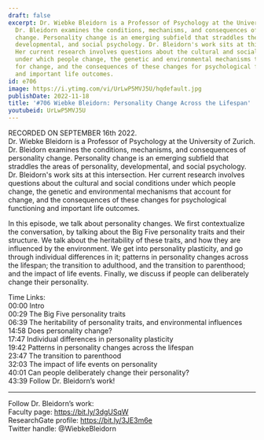 ```yaml
---
draft: false
excerpt: Dr. Wiebke Bleidorn is a Professor of Psychology at the University of Zurich.
  Dr. Bleidorn examines the conditions, mechanisms, and consequences of personality
  change. Personality change is an emerging subfield that straddles the areas of personality,
  developmental, and social psychology. Dr. Bleidorn's work sits at this intersection.
  Her current research involves questions about the cultural and social conditions
  under which people change, the genetic and environmental mechanisms that account
  for change, and the consequences of these changes for psychological functioning
  and important life outcomes.
id: e706
image: https://i.ytimg.com/vi/UrLwP5MVJ5U/hqdefault.jpg
publishDate: 2022-11-18
title: '#706 Wiebke Bleidorn: Personality Change Across the Lifespan'
youtubeid: UrLwP5MVJ5U
---
```

RECORDED ON SEPTEMBER 16th 2022.  
Dr. Wiebke Bleidorn is a Professor of Psychology at the University of Zurich. Dr. Bleidorn examines the conditions, mechanisms, and consequences of personality change. Personality change is an emerging subfield that straddles the areas of personality, developmental, and social psychology. Dr. Bleidorn's work sits at this intersection. Her current research involves questions about the cultural and social conditions under which people change, the genetic and environmental mechanisms that account for change, and the consequences of these changes for psychological functioning and important life outcomes.

In this episode, we talk about personality changes. We first contextualize the conversation, by talking about the Big Five personality traits and their structure. We talk about the heritability of these traits, and how they are influenced by the environment. We get into personality plasticity, and go through individual differences in it; patterns in personality changes across the lifespan; the transition to adulthood, and the transition to parenthood; and the impact of life events. Finally, we discuss if people can deliberately change their personality.

Time Links:  
00:00 Intro  
00:29  The Big Five personality traits  
06:39  The heritability of personality traits, and environmental influences  
14:58  Does personality change?  
17:47  Individual differences in personality plasticity  
19:42  Patterns in personality changes across the lifespan  
23:47  The transition to parenthood  
32:03  The impact of life events on personality  
40:01  Can people deliberately change their personality?  
43:39  Follow Dr. Bleidorn’s work!

---

Follow Dr. Bleidorn’s work:  
Faculty page: https://bit.ly/3dgUSqW  
ResearchGate profile: https://bit.ly/3JE3m6e  
Twitter handle: @WiebkeBleidorn
